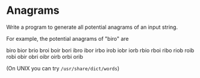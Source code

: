 # Anagrams

Write a program to generate all potential anagrams of an input string.

For example, the potential anagrams of "biro" are

biro bior brio broi boir bori
ibro ibor irbo irob iobr iorb
rbio rboi ribo riob roib robi
obir obri oibr oirb orbi orib

(On UNIX you can try `/usr/share/dict/words`)

